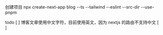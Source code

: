 创建项目
npx create-next-app blog --ts --tailwind --eslint --src-dir --use-pnpm

todo
[ ] 博客文章使用中文字符，目前使用英文，因为 nextjs 的路由不支持中文
[ ] 